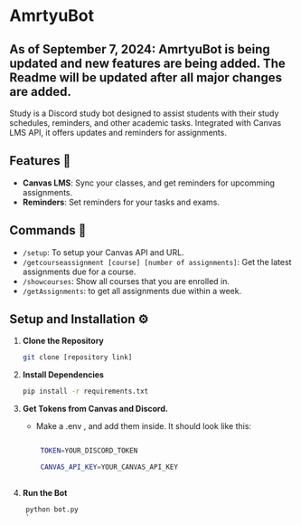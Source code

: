 # AmrtyuBot
## As of September 7, 2024: AmrtyuBot is being updated and new features are being added. The Readme will be updated after all major changes are added.
Study is a Discord study bot designed to assist students with their study schedules, reminders, and other academic tasks. Integrated with Canvas LMS API, it offers updates and reminders for assignments.
## Features 🌟

- **Canvas LMS**: Sync your classes, and get reminders for upcomming assignments.
- **Reminders**: Set reminders for your tasks and exams.


## Commands 🤖
- `/setup`: To setup your Canvas API and URL.
- `/getcourseassignment [course] [number of assignments]`: Get the latest assignments due for a course. 
- `/showcourses`: Show all courses that you are enrolled in.
- `/getAssignments`: to get all assignments due within a week.



## Setup and Installation ⚙️

1. **Clone the Repository**
    ```bash
    git clone [repository link]
    ```

2. **Install Dependencies**
    ```bash
    pip install -r requirements.txt
    
    ```

3. **Get Tokens from Canvas and Discord.**
   - Make a .env , and add them inside. It should look like this:
     ```bash
     
      TOKEN=YOUR_DISCORD_TOKEN

      CANVAS_API_KEY=YOUR_CANVAS_API_KEY
    
5. **Run the Bot**
```bash
    python bot.py
    `


